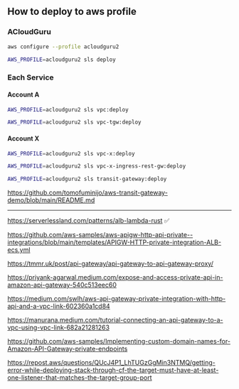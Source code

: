 
## How to deploy to aws profile

### ACloudGuru
```bash
aws configure --profile acloudguru2
```

```bash
AWS_PROFILE=acloudguru2 sls deploy
```


### Each Service

#### Account A
```bash
AWS_PROFILE=acloudguru2 sls vpc:deploy
```

```bash
AWS_PROFILE=acloudguru2 sls vpc-tgw:deploy
```

#### Account X
```bash
AWS_PROFILE=acloudguru2 sls vpc-x:deploy
```
```bash
AWS_PROFILE=acloudguru2 sls vpc-x-ingress-rest-gw:deploy
```
```bash
AWS_PROFILE=acloudguru2 sls transit-gateway:deploy
```

https://github.com/tomofuminijo/aws-transit-gateway-demo/blob/main/README.md

----
https://serverlessland.com/patterns/alb-lambda-rust ✅


https://github.com/aws-samples/aws-apigw-http-api-private--integrations/blob/main/templates/APIGW-HTTP-private-integration-ALB-ecs.yml


https://tmmr.uk/post/api-gateway/api-gateway-to-api-gateway-proxy/


https://priyank-agarwal.medium.com/expose-and-access-private-api-in-amazon-api-gateway-540c513eec60


https://medium.com/swlh/aws-api-gateway-private-integration-with-http-api-and-a-vpc-link-602360a1cd84


https://manurana.medium.com/tutorial-connecting-an-api-gateway-to-a-vpc-using-vpc-link-682a21281263


https://github.com/aws-samples/Implementing-custom-domain-names-for-Amazon-API-Gateway-private-endpoints


https://repost.aws/questions/QUcJ4P1_LhTUGzGgMin3NTMQ/getting-error-while-deploying-stack-through-cf-the-target-must-have-at-least-one-listener-that-matches-the-target-group-port